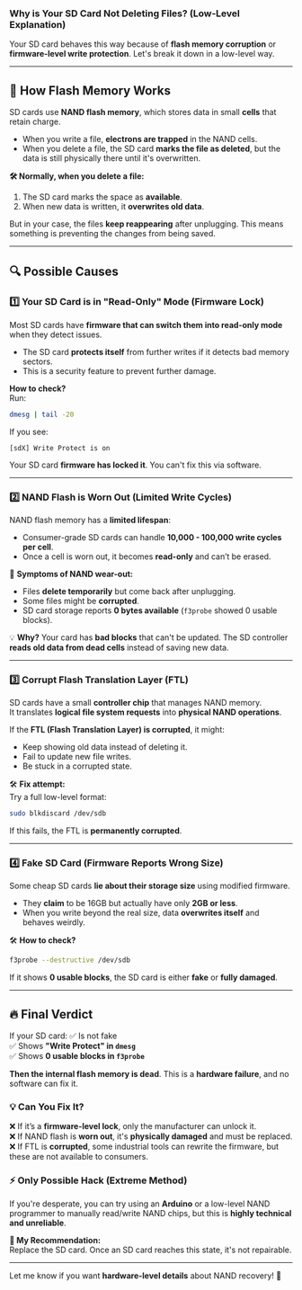 ### **Why is Your SD Card Not Deleting Files? (Low-Level Explanation)**

Your SD card behaves this way because of **flash memory corruption** or **firmware-level write protection**. Let's break it down in a low-level way.

---

## **🧠 How Flash Memory Works**

SD cards use **NAND flash memory**, which stores data in small **cells** that retain charge.

- When you write a file, **electrons are trapped** in the NAND cells.
- When you delete a file, the SD card **marks the file as deleted**, but the data is still physically there until it's overwritten.

**🛠 Normally, when you delete a file:**

1. The SD card marks the space as **available**.
2. When new data is written, it **overwrites old data**.

But in your case, the files **keep reappearing** after unplugging. This means something is preventing the changes from being saved.

---

## **🔍 Possible Causes**

### **1️⃣ Your SD Card is in "Read-Only" Mode (Firmware Lock)**

Most SD cards have **firmware that can switch them into read-only mode** when they detect issues.

- The SD card **protects itself** from further writes if it detects bad memory sectors.
- This is a security feature to prevent further damage.

**How to check?**  
Run:

```bash
dmesg | tail -20
```

If you see:

```
[sdX] Write Protect is on
```

Your SD card **firmware has locked it**. You can't fix this via software.

---

### **2️⃣ NAND Flash is Worn Out (Limited Write Cycles)**

NAND flash memory has a **limited lifespan**:

- Consumer-grade SD cards can handle **10,000 - 100,000 write cycles per cell**.
- Once a cell is worn out, it becomes **read-only** and can’t be erased.

🛑 **Symptoms of NAND wear-out:**

- Files **delete temporarily** but come back after unplugging.
- Some files might be **corrupted**.
- SD card storage reports **0 bytes available** (`f3probe` showed 0 usable blocks).

💡 **Why?** Your card has **bad blocks** that can't be updated. The SD controller **reads old data from dead cells** instead of saving new data.

---

### **3️⃣ Corrupt Flash Translation Layer (FTL)**

SD cards have a small **controller chip** that manages NAND memory.  
It translates **logical file system requests** into **physical NAND operations**.

If the **FTL (Flash Translation Layer) is corrupted**, it might:

- Keep showing old data instead of deleting it.
- Fail to update new file writes.
- Be stuck in a corrupted state.

🛠 **Fix attempt:**  
Try a full low-level format:

```bash
sudo blkdiscard /dev/sdb
```

If this fails, the FTL is **permanently corrupted**.

---

### **4️⃣ Fake SD Card (Firmware Reports Wrong Size)**

Some cheap SD cards **lie about their storage size** using modified firmware.

- They **claim** to be 16GB but actually have only **2GB or less**.
- When you write beyond the real size, data **overwrites itself** and behaves weirdly.

🛠 **How to check?**

```bash
f3probe --destructive /dev/sdb
```

If it shows **0 usable blocks**, the SD card is either **fake** or **fully damaged**.

---

## **🔥 Final Verdict**

If your SD card: ✅ Is not fake  
✅ Shows **"Write Protect" in `dmesg`**  
✅ Shows **0 usable blocks in `f3probe`**

**Then the internal flash memory is dead**. This is a **hardware failure**, and no software can fix it.

### **💡 Can You Fix It?**

❌ If it’s a **firmware-level lock**, only the manufacturer can unlock it.  
❌ If NAND flash is **worn out**, it's **physically damaged** and must be replaced.  
❌ If FTL is **corrupted**, some industrial tools can rewrite the firmware, but these are not available to consumers.

### **⚡ Only Possible Hack (Extreme Method)**

If you're desperate, you can try using an **Arduino** or a low-level NAND programmer to manually read/write NAND chips, but this is **highly technical and unreliable**.

**🛑 My Recommendation:**  
Replace the SD card. Once an SD card reaches this state, it's not repairable.

---

Let me know if you want **hardware-level details** about NAND recovery! 🚀